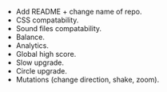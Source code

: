 * Add README + change name of repo.
* CSS compatability.
* Sound files compatability.
* Balance.
* Analytics.
* Global high score.
* Slow upgrade.
* Circle upgrade.
* Mutations (change direction, shake, zoom).



